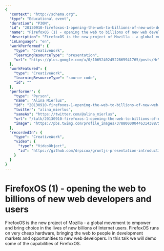 ```yaml
---
{
  "context": "http://schema.org",
  "type": "Educational event",
  "duration": "P30M",
  "id": "20130910-firefoxos-1-opening-the-web-to-billions-of-new-web-developers-and-users",
  "name": "FirefoxOS (1) - opening the web to billions of new web developers and users",
  "description": "FirefoxOS is the new project of Mozilla - a global movement to empower and bring choice in the lives of new billions of Internet users. FirefoxOS runs on very cheap hardware, bringing the web to people in development markets and opportunities to new web developers. In this talk we will demo some of the capabilities of FirefoxOS.",
  "inLanguage": "en",
  "workPerformed": {
    "type": "CreativeWork",
    "learningResourceType": "presentation",
    "url": "https://plus.google.com/u/0/106524024522865941765/posts/HrYLVwDLs4p"
  },
  "workFeatured": {
    "type": "CreativeWork",
    "learningResourceType": "source code",
    "id": ""
  },
  "performer": {
    "type": "Person",
    "name": "Alina Mierlus",
    "id": "20130910-firefoxos-1-opening-the-web-to-billions-of-new-web-developers-and-users",
    "twitter": "alina_mierlus",
    "sameAs": "https://twitter.com/@alina_mierlus",
    "url": "/talk/20130910-firefoxos-1-opening-the-web-to-billions-of-new-web-developers-and-users.html",
    "image": "https://pbs.twimg.com/profile_images/378800000446314388/57b7b611b1adbb7788f48b16333a5527.jpeg"
  },
  "recordedIn": {
    "type": "CreativeWork",
    "video": {
      "type": "VideoObject",
      "id": "https://github.com/drpicox/gruntjs-presentation-introduction"
    }
  }
}
---
```

# FirefoxOS (1) - opening the web to billions of new web developers and users

FirefoxOS is the new project of Mozilla - a global movement to empower and bring choice in the lives of new billions of Internet users. FirefoxOS runs on very cheap hardware, bringing the web to people in development markets and opportunities to new web developers. In this talk we will demo some of the capabilities of FirefoxOS.